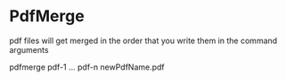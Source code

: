 <h1>PdfMerge</h1>

pdf files will get merged in the order that you write them in the command arguments

pdfmerge pdf-1 ... pdf-n newPdfName.pdf
